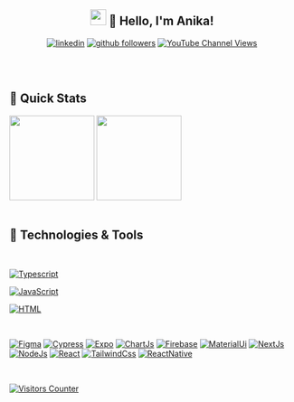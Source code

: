 <h2 align="center"><img src="./media/waving-hand.gif" width="28"> 👋 Hello, I'm Anika!</h2>
<p align="center">


  <a href="https://www.linkedin.com/in/anika-grewal-516712262">
  <img alt="linkedin" title="Linkedin Profile" src="https://img.shields.io/badge/linkedin-DDECF9.svg?&style=for-the-badge&logo=linkedin&logoColor=4E738A"/></a>

  <a href="https://github.com/anikagrewal">
  <img alt="github followers" title="Follow me on Github" src="https://img.shields.io/github/followers/anikagrewal?color=ffdd93&labelColor=4E738A&style=for-the-badge&logo=github&label=Follow"/></a>
  
  <a href="https://anikagray.ca/">
    <img alt="YouTube Channel Views" title="Subscribe to my YouTube channel" target="_blank" src="https://img.shields.io/badge/Portfolio%4E738A-Anika%20's%20Website-ffdd93">
  </a>
 
  <br><br>
</p>

<h2 align='left'> 🚀 Quick Stats </h2>
<div>
<img src='https://github-readme-stats.vercel.app/api?username=anikagrewal&show_icons=true&theme=radical&hide=contribs' height='150"'>
<img src='https://github-readme-stats.vercel.app/api/top-langs/?username=anikagrewal&layout=compact&theme=radical' height='150"'>
</div>
<br>

<h2 align='left'> 🔨 Technologies & Tools </h2>
<p>
<br>

<a href="https://github.com/search?q=user%3Aanikagrewal+language%3Atypescript"><img alt="Typescript" src="https://img.shields.io/badge/TypeScript-14354C.svg?logo=typescript&logoColor=blue"></a>

<a href="https://github.com/search?q=user%3Aanikagrewal+language%3Ajavascript"><img alt="JavaScript" src="https://img.shields.io/badge/JavaScript-F7DF1E.svg?logo=javascript&logoColor=yellow"></a>

<a href="https://github.com/search?q=user%3Aanikagrewal+language%3Ahtml"><img alt="HTML" src="https://img.shields.io/badge/HTML-E34F26.svg?logo=html5&logoColor=white"></a>

<br>
</p>
<p>

<a href="#"><img alt="Figma" src="https://img.shields.io/badge/Figma-F24E1E?style=for-the-badge&logo=figma&logoColor=white"></a>
<a href="#"><img alt="Cypress" src="https://img.shields.io/badge/Cypress-17202C?style=for-the-badge&logo=cypress&logoColor=white"></a>
<a href="#"><img alt="Expo" src="https://img.shields.io/badge/Expo-1B1F23?style=for-the-badge&logo=expo&logoColor=white "></a>
<a href="#"><img alt="ChartJs" src="https://img.shields.io/badge/Chart%20js-FF6384?style=for-the-badge&logo=chartdotjs&logoColor=white"></a>
<a href="#"><img alt="Firebase" src="https://img.shields.io/badge/firebase-ffca28?style=for-the-badge&logo=firebase&logoColor=black"></a>
<a href="#"><img alt="MaterialUi" src="https://img.shields.io/badge/Material%20UI-007FFF?style=for-the-badge&logo=mui&logoColor=white"></a>
<a href="#"><img alt="NextJs" src="https://img.shields.io/badge/next%20js-000000?style=for-the-badge&logo=nextdotjs&logoColor=white"></a>
<a href="#"><img alt="NodeJs" src="https://img.shields.io/badge/Node%20js-339933?style=for-the-badge&logo=nodedotjs&logoColor=white"></a>
<a href="#"><img alt="React" src="https://img.shields.io/badge/React-20232A?style=for-the-badge&logo=react&logoColor=61DAFB"></a>
<a href="#"><img alt="TailwindCss" src="https://img.shields.io/badge/Tailwind_CSS-38B2AC?style=for-the-badge&logo=tailwind-css&logoColor=white"></a>
<a href="#"><img alt="ReactNative" src="https://img.shields.io/badge/React_Native-20232A?style=for-the-badge&logo=react&logoColor=61DAFB"></a>

<br>
</p>
<p>
<a href="#"><img alt="Visitors Counter" src="https://api.visitorbadge.io/api/visitors?path=anikagrewal&countColor=%23263759"></a>
</p>

